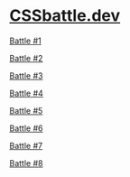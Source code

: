 # [CSSbattle.dev](https://cssbattle.dev/)

[Battle #1](BATTLE%20%5B(%201%20)%5D/README.md)

[Battle #2](BATTLE%20%5B(%202%20)%5D/README.md)

[Battle #3](BATTLE%20%5B(%203%20)%5D/README.md)

[Battle #4](BATTLE%20%5B(%204%20)%5D/README.md)

[Battle #5](BATTLE%20%5B(%205%20)%5D/README.md)

[Battle #6](BATTLE%20%5B(%206%20)%5D/README.md)

[Battle #7](BATTLE%20%5B(%207%20)%5D/README.md)

[Battle #8](BATTLE%20%5B(%208%20)%5D/README.md)